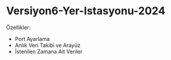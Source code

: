 ﻿# Versiyon6-Yer-Istasyonu-2024

 Özellikler: 
 - Port Ayarlama
 - Anlık Veri Takibi ve Arayüz
 - İstenilen Zamana Ait Veriler
